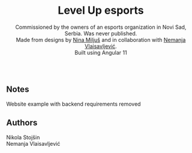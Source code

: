 <div align="center">
  <h1>Level Up esports</h1>
  <p>
    Commissioned by the owners of an esports organization in Novi Sad, Serbia. Was never published.<br />
    Made from designs by <a href="https://www.instagram.com/ninamiljush/" target="_blank">Nina Miljuš</a>
    and in collaboration with <a href="https://www.linkedin.com/in/nemanja-vlaisavljevic-8687971b0/" target="_blank">Nemanja Vlaisavljević</a>. <br/> 
    Built using Angular 11
  </p>
</div></br></br>

## Notes
Website example with backend requirements removed

## Authors

Nikola Stojšin<br/>
Nemanja Vlaisavljević
